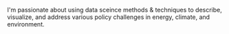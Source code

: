 I'm passionate about using data sceince methods & techniques to describe, visualize, and address various policy challenges in energy, climate, and environment. 

<!---
A-Sarkar18/A-Sarkar18 is a ✨ special ✨ repository because its `README.md` (this file) appears on your GitHub profile.
You can click the Preview link to take a look at your changes.
--->
